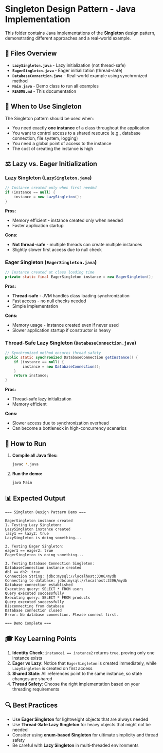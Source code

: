# Singleton Design Pattern - Java Implementation

This folder contains Java implementations of the **Singleton** design pattern, demonstrating different approaches and a real-world example.

## 📁 Files Overview

- **`LazySingleton.java`** - Lazy initialization (not thread-safe)
- **`EagerSingleton.java`** - Eager initialization (thread-safe)
- **`DatabaseConnection.java`** - Real-world example using synchronized method
- **`Main.java`** - Demo class to run all examples
- **`README.md`** - This documentation

## 🎯 When to Use Singleton

The Singleton pattern should be used when:
- You need exactly **one instance** of a class throughout the application
- You want to control access to a shared resource (e.g., database connection, file system, logging)
- You need a global point of access to the instance
- The cost of creating the instance is high

## ⚖️ Lazy vs. Eager Initialization

### Lazy Singleton (`LazySingleton.java`)
```java
// Instance created only when first needed
if (instance == null) {
    instance = new LazySingleton();
}
```

**Pros:**
- Memory efficient - instance created only when needed
- Faster application startup

**Cons:**
- **Not thread-safe** - multiple threads can create multiple instances
- Slightly slower first access due to null check

### Eager Singleton (`EagerSingleton.java`)
```java
// Instance created at class loading time
private static final EagerSingleton instance = new EagerSingleton();
```

**Pros:**
- **Thread-safe** - JVM handles class loading synchronization
- Fast access - no null checks needed
- Simple implementation

**Cons:**
- Memory usage - instance created even if never used
- Slower application startup if constructor is heavy

### Thread-Safe Lazy Singleton (`DatabaseConnection.java`)
```java
// Synchronized method ensures thread safety
public static synchronized DatabaseConnection getInstance() {
    if (instance == null) {
        instance = new DatabaseConnection();
    }
    return instance;
}
```

**Pros:**
- Thread-safe lazy initialization
- Memory efficient

**Cons:**
- Slower access due to synchronization overhead
- Can become a bottleneck in high-concurrency scenarios

## 🚀 How to Run

1. **Compile all Java files:**
   ```bash
   javac *.java
   ```

2. **Run the demo:**
   ```bash
   java Main
   ```

## 📊 Expected Output

```
=== Singleton Design Pattern Demo ===

EagerSingleton instance created
1. Testing Lazy Singleton:
LazySingleton instance created
lazy1 == lazy2: true
LazySingleton is doing something...

2. Testing Eager Singleton:
eager1 == eager2: true
EagerSingleton is doing something...

3. Testing Database Connection Singleton:
DatabaseConnection instance created
db1 == db2: true
Connection String: jdbc:mysql://localhost:3306/mydb
Connecting to database: jdbc:mysql://localhost:3306/mydb
Database connection established
Executing query: SELECT * FROM users
Query executed successfully
Executing query: SELECT * FROM products
Query executed successfully
Disconnecting from database
Database connection closed
Error: No database connection. Please connect first.

=== Demo Complete ===
```

## 🎓 Key Learning Points

1. **Identity Check**: `instance1 == instance2` returns `true`, proving only one instance exists
2. **Eager vs Lazy**: Notice that `EagerSingleton` is created immediately, while `LazySingleton` is created on first access
3. **Shared State**: All references point to the same instance, so state changes are shared
4. **Thread Safety**: Choose the right implementation based on your threading requirements

## 🔍 Best Practices

- Use **Eager Singleton** for lightweight objects that are always needed
- Use **Thread-Safe Lazy Singleton** for heavy objects that might not be needed
- Consider using **enum-based Singleton** for ultimate simplicity and thread safety
- Be careful with **Lazy Singleton** in multi-threaded environments